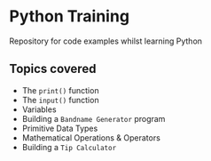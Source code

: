 # Python Training
Repository for code examples whilst learning Python

## Topics covered
+ The `print()` function
+ The `input()` function
+ Variables
+ Building a `Bandname Generator` program
+ Primitive Data Types
+ Mathematical Operations & Operators
+ Building a `Tip Calculator`